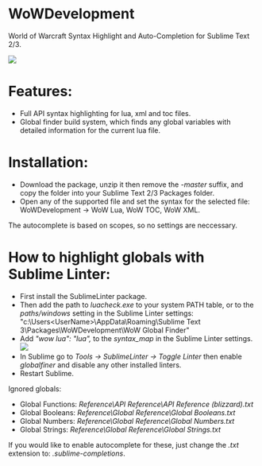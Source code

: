# WoWDevelopment
World of Warcraft Syntax Highlight and Auto-Completion for Sublime Text 2/3.

![](http://i.imgur.com/4f65dfl.png)

# Features:

* Full API syntax highlighting for lua, xml and toc files.
* Global finder build system, which finds any global variables with detailed information for the current lua file.

# Installation:
* Download the package, unzip it then remove the *-master* suffix, and copy the folder into your Sublime Text 2/3 Packages folder.
* Open any of the supported file and set the syntax for the selected file: WoWDevelopment -> WoW Lua, WoW TOC, WoW XML.

The autocomplete is based on scopes, so no settings are neccessary.

# How to highlight globals with Sublime Linter:
* First install the SublimeLinter package.
* Then add the path to *luacheck.exe* to your system PATH table, or to the *paths/windows* setting in the Sublime Linter settings:
"c:\Users\<UserName>\AppData\Roaming\Sublime Text 3\Packages\WoWDevelopment\WoW Global Finder\"
* Add *"wow lua": "lua",* to the *syntax_map* in the Sublime Linter settings.
![](http://i.imgur.com/Caqp3Aj.png)
* In Sublime go to *Tools -> SublimeLinter -> Toggle Linter* then enable *globalfiner* and disable any other installed linters.
* Restart Sublime.

Ignored globals:
* Global Functions: *Reference\API Reference\API Reference (blizzard).txt*
* Global Booleans: *Reference\Global Reference\Global Booleans.txt*
* Global Numbers: *Reference\Global Reference\Global Numbers.txt*
* Global Strings: *Reference\Global Reference\Global Strings.txt*

If you would like to enable autocomplete for these, just change the *.txt* extension to: *.sublime-completions*.
